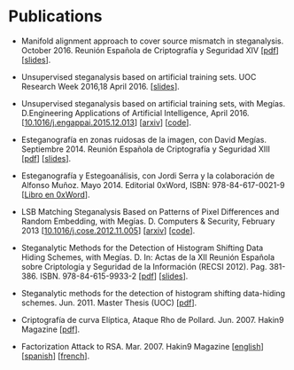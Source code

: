 
# Publications

- Manifold alignment approach to cover source mismatch in steganalysis. October 2016. 
Reunión Española de Criptografía y Seguridad XIV
[[pdf](dlerch2016ma.pdf)]
[[slides](http://daniellerch.me/doc/dlerch2016ma_slides.pdf)].

- Unsupervised steganalysis based on artificial training sets. UOC Research Week 2016,18 April 2016.
[[slides](http://daniellerch.me/doc/dlerch_UOCRW2016_showcase.pdf)].

- Unsupervised steganalysis based on artificial training sets, with Megías. D.Engineering Applications of Artificial Intelligence, April 2016.
[[10.1016/j.engappai.2015.12.013](http://www.sciencedirect.com/science/article/pii/S0952197616000026)]
[[arxiv](https://arxiv.org/abs/1703.00796)]
[[code](https://github.com/daniellerch/stego/tree/master/ATS)].

- Esteganografía en zonas ruidosas de la imagen, con David Megías. Septiembre 2014. 
Reunión Española de Criptografía y Seguridad XIII
[[pdf](http://m.web.ua.es/es/recsi2014/documentos/papers/esteganografia-en-zonas-ruidosas-de-la-imagen.pdf)]
[[slides](http://daniellerch.me/doc/dlerchRECSI2014_slides.pdf)].

- Esteganografía y Estegoanálisis, con Jordi Serra y la colaboración de Alfonso Muñoz. 
Mayo 2014. Editorial 0xWord, ISBN: 978-84-617-0021-9
[[Libro en 0xWord](http://0xword.com/es/libros/64-esteganografia-y-estegoanalisis.html)].

- LSB Matching Steganalysis Based on Patterns of Pixel Differences and Random Embedding, with Megías. 
D. Computers &amp; Security, February 2013
[[10.1016/j.cose.2012.11.005](http://dx.doi.org/10.1016/j.cose.2012.11.005)]
[[arxiv](https://arxiv.org/abs/1703.00817)]
[[code](http://www.daniellerch.me/snippets/stego/ppd_cose.c)].

- Steganalytic Methods for the Detection of Histogram Shifting Data Hiding Schemes, with Megías. 
D. In: Actas de la XII Reunión Española sobre Criptología y Seguridad de la Información (RECSI 2012). 
Pag. 381-386. ISBN. 978-84-615-9933-2
[[pdf](http://www.daniellerch.me/doc/dlerch2012hs.pdf)]
[[slides](http://www.daniellerch.me/doc/dlerch2012hs_press.pdf)].

- Steganalytic methods for the detection of histogram shifting data-hiding schemes. 
Jun. 2011. Master Thesis (UOC)
[[pdf](http://hdl.handle.net/10609/8159)]. 

- Criptografía de curva Elíptica, Ataque Rho de Pollard. Jun. 2007. Hakin9 Magazine 
[[pdf](http://www.daniellerch.me/doc/elipt-es.pdf)]. 

- Factorization Attack to RSA. Mar. 2007. Hakin9 Magazine
[[english](http://www.daniellerch.me/doc/rsa-en.pdf)]
[[spanish](http://www.daniellerch.me/doc/rsa-es.pdf)]
[[french](http://www.daniellerch.me/doc/rsa-fr.pdf)].
